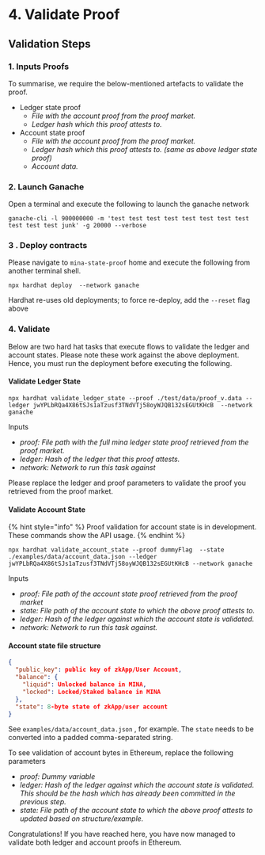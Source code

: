 # 4. Validate Proof

## Validation Steps

### 1. Inputs Proofs

To summarise, we require the below-mentioned artefacts to validate the proof.

* Ledger state proof
  * _File with the account proof from the proof market._
  * _Ledger hash which this proof attests to._ &#x20;
* Account state proof
  * _File with the account proof from the proof market._
  * _Ledger hash which this proof attests to. (same as above ledger state proof)_
  * _Account data._&#x20;

### 2. Launch Ganache

Open a terminal and execute the following to launch the ganache network

```
ganache-cli -l 900000000 -m 'test test test test test test test test test test test junk' -g 20000 --verbose
```

### 3 . Deploy contracts

Please navigate to `mina-state-proof`  home and execute the following from another terminal shell.

```
npx hardhat deploy  --network ganache 
```

Hardhat re-uses old deployments; to force re-deploy, add the `--reset` flag above

### &#x20;4. Validate

Below are two hard hat tasks that execute flows to validate the ledger and account states. Please note these work against the above deployment. Hence, you must run the deployment before executing the following.

#### Validate Ledger State

```
npx hardhat validate_ledger_state --proof ./test/data/proof_v.data --ledger jwYPLbRQa4X86tSJs1aTzusf3TNdVTj58oyWJQB132sEGUtKHcB  --network ganache
```

Inputs

* _proof: File path with the full mina ledger state proof retrieved from the proof market._
* _ledger: Hash of the ledger that this proof attests._
* _network: Network to run this task against_

Please replace the ledger and proof parameters to validate the proof you retrieved from the proof market.

#### Validate Account State

{% hint style="info" %}
Proof validation for account state is in development. These commands show the API usage.
{% endhint %}

```
npx hardhat validate_account_state --proof dummyFlag  --state ./examples/data/account_data.json --ledger jwYPLbRQa4X86tSJs1aTzusf3TNdVTj58oyWJQB132sEGUtKHcB --network ganache
```

Inputs

* _proof: File path of the account state proof retrieved from the proof market_
* _state: File path of the account state to which the above proof attests to._
* _ledger: Hash of the ledger against which the account state is validated._
* _network: Network to run this task against._

#### Account state file structure

```json
{
  "public_key": public key of zkApp/User Account,
  "balance": {
    "liquid": Unlocked balance in MINA,
    "locked": Locked/Staked balance in MINA 
  },
  "state": 8-byte state of zkApp/user account
}

```

See `examples/data/account_data.json` , for example. The `state` needs to be converted into a padded comma-separated string.

To see validation of account bytes in Ethereum, replace the following parameters

* _proof: Dummy variable_
* _ledger: Hash of the ledger against which the account state is validated. This should be the hash which has already been committed in the previous step._
* _state: File path of the account state to which the above proof attests to updated based on structure/example._

Congratulations! If you have reached here, you have now managed to validate both ledger and account proofs in Ethereum.
